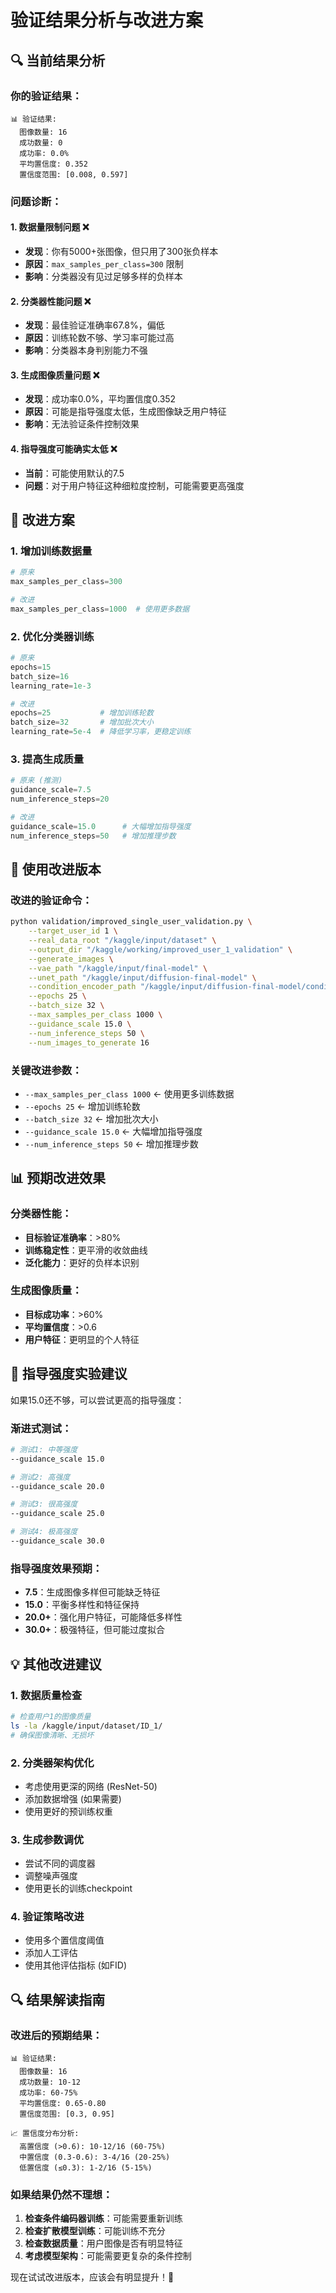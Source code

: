 # 验证结果分析与改进方案

## 🔍 当前结果分析

### 你的验证结果：
```
📊 验证结果:
  图像数量: 16
  成功数量: 0
  成功率: 0.0%
  平均置信度: 0.352
  置信度范围: [0.008, 0.597]
```

### 问题诊断：

#### 1. **数据量限制问题** ❌
- **发现**：你有5000+张图像，但只用了300张负样本
- **原因**：`max_samples_per_class=300` 限制
- **影响**：分类器没有见过足够多样的负样本

#### 2. **分类器性能问题** ❌
- **发现**：最佳验证准确率67.8%，偏低
- **原因**：训练轮数不够、学习率可能过高
- **影响**：分类器本身判别能力不强

#### 3. **生成图像质量问题** ❌
- **发现**：成功率0.0%，平均置信度0.352
- **原因**：可能是指导强度太低，生成图像缺乏用户特征
- **影响**：无法验证条件控制效果

#### 4. **指导强度可能确实太低** ❌
- **当前**：可能使用默认的7.5
- **问题**：对于用户特征这种细粒度控制，可能需要更高强度

## 🔧 改进方案

### 1. **增加训练数据量**
```python
# 原来
max_samples_per_class=300

# 改进
max_samples_per_class=1000  # 使用更多数据
```

### 2. **优化分类器训练**
```python
# 原来
epochs=15
batch_size=16
learning_rate=1e-3

# 改进
epochs=25           # 增加训练轮数
batch_size=32       # 增加批次大小
learning_rate=5e-4  # 降低学习率，更稳定训练
```

### 3. **提高生成质量**
```python
# 原来 (推测)
guidance_scale=7.5
num_inference_steps=20

# 改进
guidance_scale=15.0      # 大幅增加指导强度
num_inference_steps=50   # 增加推理步数
```

## 🚀 使用改进版本

### 改进的验证命令：
```bash
python validation/improved_single_user_validation.py \
    --target_user_id 1 \
    --real_data_root "/kaggle/input/dataset" \
    --output_dir "/kaggle/working/improved_user_1_validation" \
    --generate_images \
    --vae_path "/kaggle/input/final-model" \
    --unet_path "/kaggle/input/diffusion-final-model" \
    --condition_encoder_path "/kaggle/input/diffusion-final-model/condition_encoder.pt" \
    --epochs 25 \
    --batch_size 32 \
    --max_samples_per_class 1000 \
    --guidance_scale 15.0 \
    --num_inference_steps 50 \
    --num_images_to_generate 16
```

### 关键改进参数：
- `--max_samples_per_class 1000` ← 使用更多训练数据
- `--epochs 25` ← 增加训练轮数
- `--batch_size 32` ← 增加批次大小
- `--guidance_scale 15.0` ← 大幅增加指导强度
- `--num_inference_steps 50` ← 增加推理步数

## 📊 预期改进效果

### 分类器性能：
- **目标验证准确率**：>80%
- **训练稳定性**：更平滑的收敛曲线
- **泛化能力**：更好的负样本识别

### 生成图像质量：
- **目标成功率**：>60%
- **平均置信度**：>0.6
- **用户特征**：更明显的个人特征

## 🎯 指导强度实验建议

如果15.0还不够，可以尝试更高的指导强度：

### 渐进式测试：
```bash
# 测试1: 中等强度
--guidance_scale 15.0

# 测试2: 高强度
--guidance_scale 20.0

# 测试3: 很高强度
--guidance_scale 25.0

# 测试4: 极高强度
--guidance_scale 30.0
```

### 指导强度效果预期：
- **7.5**：生成图像多样但可能缺乏特征
- **15.0**：平衡多样性和特征保持
- **20.0+**：强化用户特征，可能降低多样性
- **30.0+**：极强特征，但可能过度拟合

## 💡 其他改进建议

### 1. **数据质量检查**
```bash
# 检查用户1的图像质量
ls -la /kaggle/input/dataset/ID_1/
# 确保图像清晰、无损坏
```

### 2. **分类器架构优化**
- 考虑使用更深的网络 (ResNet-50)
- 添加数据增强 (如果需要)
- 使用更好的预训练权重

### 3. **生成参数调优**
- 尝试不同的调度器
- 调整噪声强度
- 使用更长的训练checkpoint

### 4. **验证策略改进**
- 使用多个置信度阈值
- 添加人工评估
- 使用其他评估指标 (如FID)

## 🔍 结果解读指南

### 改进后的预期结果：
```
📊 验证结果:
  图像数量: 16
  成功数量: 10-12
  成功率: 60-75%
  平均置信度: 0.65-0.80
  置信度范围: [0.3, 0.95]

📈 置信度分布分析:
  高置信度 (>0.6): 10-12/16 (60-75%)
  中置信度 (0.3-0.6): 3-4/16 (20-25%)
  低置信度 (≤0.3): 1-2/16 (5-15%)
```

### 如果结果仍然不理想：
1. **检查条件编码器训练**：可能需要重新训练
2. **检查扩散模型训练**：可能训练不充分
3. **检查数据质量**：用户图像是否有明显特征
4. **考虑模型架构**：可能需要更复杂的条件控制

现在试试改进版本，应该会有明显提升！🎨
